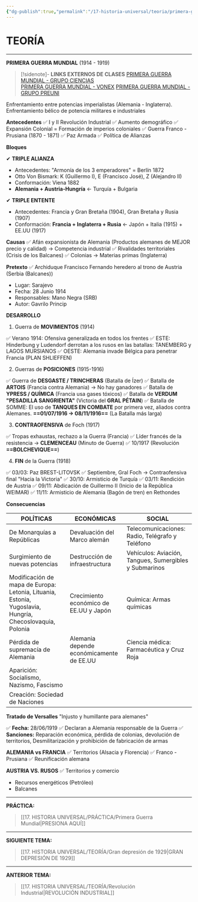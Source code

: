 ```yaml
---
{"dg-publish":true,"permalink":"/17-historia-universal/teoria/primera-guerra-mundial/","tags":["Historia","Teoría"]}
---
```


# TEORÍA
---
**PRIMERA GUERRA MUNDIAL** 
(1914 - 1919)

>[!sidenote]- **LINKS EXTERNOS DE CLASES** 
>[PRIMERA GUERRA MUNDIAL - GRUPO CIENCIAS](https://www.youtube.com/watch?v=UMCXp9P_jss)  
>[PRIMERA GUERRA MUNDIAL - VONEX](https://www.youtube.com/watch?v=5Vf5YbRBrr4) 
>[PRIMERA GUERRA MUNDIAL - GRUPO PREUNI](https://www.youtube.com/watch?v=S31RlYjs7HI)

Enfrentamiento entre potencias imperialistas (Alemania - Inglaterra). Enfrentamiento bélico de potencia militares e industriales

**Antecedentes**
✅ I y II Revolución Industrial
✅ Aumento demográfico
✅ Expansión Colonial = Formación de imperios coloniales
✅ Guerra Franco - Prusiana (1870 - 1871)
✅ Paz Armada
✅ Política de Alianzas

**Bloques**

✔ **TRIPLE ALIANZA**
- Antecedentes: "Armonía de los 3 emperadores" = Berlín 1872
- Otto Von Bismark: K (Guillermo I), E (Francisco José), Z (Alejandro II)
- Conformación: Viena 1882
- **Alemania + Austria-Hungría** ← Turquía + Bulgaria 

✔ **TRIPLE ENTENTE**
- Antecedentes: Francia y Gran Bretaña (1904), Gran Bretaña y Rusia (1907)
- Conformación: **Francia + Inglaterra + Rusia** ← Japón + Italia (1915) + EE.UU (1917)

**Causas**
✅ Afán expansionista de Alemania (Productos alemanes de MEJOR precio y calidad) → Competencia industrial
✅ Rivalidades territoriales (Crisis de los Balcanes)
✅ Colonias → Materias primas (Inglaterra)

**Pretexto**
✅ Archiduque Francisco Fernando heredero al trono de Austria (Serbia (Balcanes))
- Lugar: Sarajevo
- Fecha: 28 Junio 1914
- Responsables: Mano Negra (SRB)
- Autor: Gavrilo Princip

**DESARROLLO**

1. Guerra de **MOVIMIENTOS** (1914)

✅ Verano 1914: Ofensiva generalizada en todos los frentes
✅ ESTE: Hinderbung y Ludendorf derrotan a los rusos en las batallas: TANEMBERG y LAGOS MURSIANOS
✅ OESTE: Alemania invade Bélgica para penetrar Francia (PLAN SHLIEFFEN)

2. Guerras de **POSICIONES** (1915-1916)

✅ Guerra de **DESGASTE / TRINCHERAS** (Batalla de Ízer)
✅ Batalla de **ARTOIS** (Francia contra Alemania) → No hay ganadores
✅ Batalla de **YPRESS / QUÍMICA** (Francia usa gases tóxicos)
✅ Batalla de **VERDUM "PESADILLA SANGRIENTA"** (Victoria del **GRAL PÉTAIN**)
✅ Batalla de SOMME: El uso de **TANQUES EN COMBATE** por primera vez, aliados contra Alemanes. **==01/07/1916 → 08/11/1916==** (La Batalla más larga)

3. **CONTRAOFENSIVA** de Foch (1917)

✅ Tropas exhaustas, rechazo a la Guerra (Francia)
✅ Líder francés de la resistencia → **CLEMENCEAU** (Minuto de Guerra)
✅ 10/1917 (Revolución **==BOLCHEVIQUE==**)

4. **FIN** de la Guerra (1918)

✅ 03/03: Paz BREST-LITOVSK
✅ Septiembre, Gral Foch → Contraofensiva final "Hacia la Victoria"
✅ 30/10: Armisticio de Turquía
✅ 03/11: Rendición de Austria
✅ 09/11: Abdicación de Guillermo II (Inicio de la República WEIMAR)
✅ 11/11: Armisticio de Alemania (Bagón de tren) en Rethondes

**Consecuencias**

| POLÍTICAS                                                                                                | ECONÓMICAS                               | SOCIAL                                                 |
| -------------------------------------------------------------------------------------------------------- | ---------------------------------------- | ------------------------------------------------------ |
| De Monarquías a Repúblicas                                                                               | Devaluación del Marco alemán             | Telecomunicaciones: Radio, Telégrafo y Teléfono        |
| Surgimiento de nuevas potencias                                                                          | Destrucción de infraestructura           | Vehículos: Aviación, Tangues, Sumergibles y Submarinos |
| Modificación de mapa de Europa: Letonia, Lituania, Estonia, Yugoslavia, Hungría, Checoslovaquia, Polonia | Crecimiento económico de EE.UU y Japón   | Química: Armas químicas                                |
| Pérdida de supremacía de Alemania                                                                        | Alemania depende económicamente de EE.UU | Ciencia médica: Farmacéutica y Cruz Roja               |
| Aparición: Socialismo, Nazismo, Fascismo                                                                 |                                          |                                                        |
| Creación: Sociedad de Naciones                                                                           |                                          |                                                        |

**Tratado de Versalles**
"Injusto y humillante para alemanes"

✅ **Fecha:** 28/06/1919
✅ Declaran a Alemania responsable de la Guerra
✅ **Sanciones:** Reparación económica, pérdida de colonias, devolución de territorios, Desmilitarización y prohibición de fabricación de armas

**ALEMANIA vs FRANCIA**
✅ Territorios (Alsacia y Florencia)
✅ Franco - Prusiana
✅ Reunificación alemana

**AUSTRIA VS. RUSOS**
✅ Territorios y comercio
- Recursos energéticos (Petróleo)
- Balcanes

---
**PRÁCTICA:** 
>[[17. HISTORIA UNIVERSAL/PRÁCTICA/Primera Guerra Mundial\|PRESIONA AQUÍ]]

---
**SIGUIENTE TEMA:** 
>[[17. HISTORIA UNIVERSAL/TEORÍA/Gran depresión de 1929\|GRAN DEPRESIÓN DE 1929]]

---
**ANTERIOR TEMA:** 
>[[17. HISTORIA UNIVERSAL/TEORÍA/Revolución Industrial\|REVOLUCIÓN INDUSTRIAL]]

